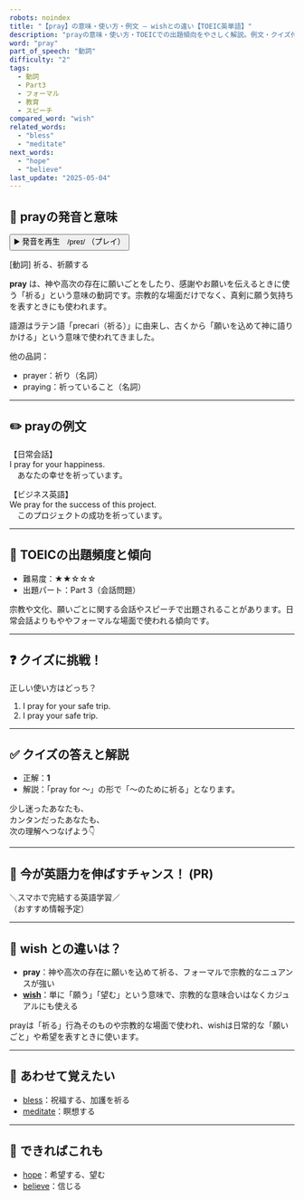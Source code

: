 ```yaml
---
robots: noindex
title: "【pray】の意味・使い方・例文 ― wishとの違い【TOEIC英単語】"
description: "prayの意味・使い方・TOEICでの出題傾向をやさしく解説。例文・クイズ付きでwishとの違いもわかりやすく学べます。"
word: "pray"
part_of_speech: "動詞"
difficulty: "2"
tags:
  - 動詞
  - Part3
  - フォーマル
  - 教育
  - スピーチ
compared_word: "wish"
related_words:
  - "bless"
  - "meditate"
next_words:
  - "hope"
  - "believe"
last_update: "2025-05-04"
---
```


## 🔰 prayの発音と意味

<button class="play-audio" onclick="playTTS('pray')">
  <span class="play-audio-main">
    ▶️ 発音を再生　/preɪ/
  </span>
  <span class="play-audio-sub">
    （プレイ）
  </span>
</button>

[動詞] 祈る、祈願する

**pray** は、神や高次の存在に願いごとをしたり、感謝やお願いを伝えるときに使う「祈る」という意味の動詞です。宗教的な場面だけでなく、真剣に願う気持ちを表すときにも使われます。

語源はラテン語「precari（祈る）」に由来し、古くから「願いを込めて神に語りかける」という意味で使われてきました。

他の品詞：  
- prayer：祈り（名詞）
- praying：祈っていること（名詞）

---

## ✏️ prayの例文

【日常会話】  
I pray for your happiness.  
　あなたの幸せを祈っています。

【ビジネス英語】  
We pray for the success of this project.  
　このプロジェクトの成功を祈っています。

---

## 🎯 TOEICの出題頻度と傾向

- 難易度：★★☆☆☆
- 出題パート：Part 3（会話問題）

宗教や文化、願いごとに関する会話やスピーチで出題されることがあります。日常会話よりもややフォーマルな場面で使われる傾向です。

---

## ❓ クイズに挑戦！

正しい使い方はどっち？

1. I pray for your safe trip.  
2. I pray your safe trip.

---

## ✅ クイズの答えと解説

- 正解：**1**
- 解説：「pray for ～」の形で「～のために祈る」となります。

少し迷ったあなたも、  
カンタンだったあなたも、  
次の理解へつなげよう👇️

---

## 🚀 今が英語力を伸ばすチャンス！ (PR)

<div class="info-center">
＼スマホで完結する英語学習／<br>  
（おすすめ情報予定）
</div>

---

## 🤔  wish との違いは？

- **pray**：神や高次の存在に願いを込めて祈る、フォーマルで宗教的なニュアンスが強い
- **[wish](/word/wish/)**：単に「願う」「望む」という意味で、宗教的な意味合いはなくカジュアルにも使える

prayは「祈る」行為そのものや宗教的な場面で使われ、wishは日常的な「願いごと」や希望を表すときに使います。

---

## 🧩 あわせて覚えたい

- [bless](/word/bless/)：祝福する、加護を祈る
- [meditate](/word/meditate/)：瞑想する

---

## 📖 できればこれも

- [hope](/word/hope/)：希望する、望む
- [believe](/word/believe/)：信じる

<!-- cvid: aid34_bid47 -->

